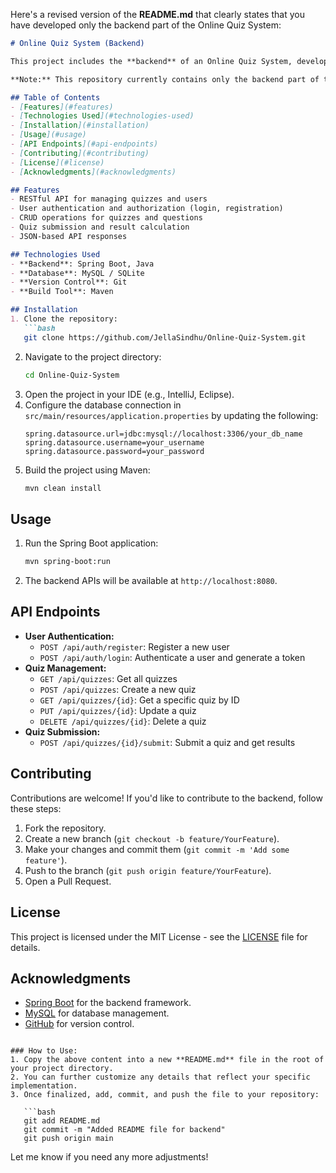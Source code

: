 Here's a revised version of the **README.md** that clearly states that you have developed only the backend part of the Online Quiz System:

```markdown
# Online Quiz System (Backend)

This project includes the **backend** of an Online Quiz System, developed using Spring Boot. The backend handles user authentication, quiz management, and result processing. It provides RESTful APIs for managing quizzes and user data, intended to be consumed by a frontend interface.

**Note:** This repository currently contains only the backend part of the application.

## Table of Contents
- [Features](#features)
- [Technologies Used](#technologies-used)
- [Installation](#installation)
- [Usage](#usage)
- [API Endpoints](#api-endpoints)
- [Contributing](#contributing)
- [License](#license)
- [Acknowledgments](#acknowledgments)

## Features
- RESTful API for managing quizzes and users
- User authentication and authorization (login, registration)
- CRUD operations for quizzes and questions
- Quiz submission and result calculation
- JSON-based API responses

## Technologies Used
- **Backend**: Spring Boot, Java
- **Database**: MySQL / SQLite
- **Version Control**: Git
- **Build Tool**: Maven

## Installation
1. Clone the repository:
   ```bash
   git clone https://github.com/JellaSindhu/Online-Quiz-System.git
   ```
2. Navigate to the project directory:
   ```bash
   cd Online-Quiz-System
   ```
3. Open the project in your IDE (e.g., IntelliJ, Eclipse).
4. Configure the database connection in `src/main/resources/application.properties` by updating the following:
   ```properties
   spring.datasource.url=jdbc:mysql://localhost:3306/your_db_name
   spring.datasource.username=your_username
   spring.datasource.password=your_password
   ```
5. Build the project using Maven:
   ```bash
   mvn clean install
   ```

## Usage
1. Run the Spring Boot application:
   ```bash
   mvn spring-boot:run
   ```
2. The backend APIs will be available at `http://localhost:8080`.

## API Endpoints
- **User Authentication:**
  - `POST /api/auth/register`: Register a new user
  - `POST /api/auth/login`: Authenticate a user and generate a token
- **Quiz Management:**
  - `GET /api/quizzes`: Get all quizzes
  - `POST /api/quizzes`: Create a new quiz
  - `GET /api/quizzes/{id}`: Get a specific quiz by ID
  - `PUT /api/quizzes/{id}`: Update a quiz
  - `DELETE /api/quizzes/{id}`: Delete a quiz
- **Quiz Submission:**
  - `POST /api/quizzes/{id}/submit`: Submit a quiz and get results

## Contributing
Contributions are welcome! If you'd like to contribute to the backend, follow these steps:
1. Fork the repository.
2. Create a new branch (`git checkout -b feature/YourFeature`).
3. Make your changes and commit them (`git commit -m 'Add some feature'`).
4. Push to the branch (`git push origin feature/YourFeature`).
5. Open a Pull Request.

## License
This project is licensed under the MIT License - see the [LICENSE](LICENSE) file for details.

## Acknowledgments
- [Spring Boot](https://spring.io/projects/spring-boot) for the backend framework.
- [MySQL](https://www.mysql.com/) for database management.
- [GitHub](https://github.com/) for version control.

```

### How to Use:
1. Copy the above content into a new **README.md** file in the root of your project directory.
2. You can further customize any details that reflect your specific implementation.
3. Once finalized, add, commit, and push the file to your repository:

   ```bash
   git add README.md
   git commit -m "Added README file for backend"
   git push origin main
   ```

Let me know if you need any more adjustments!
